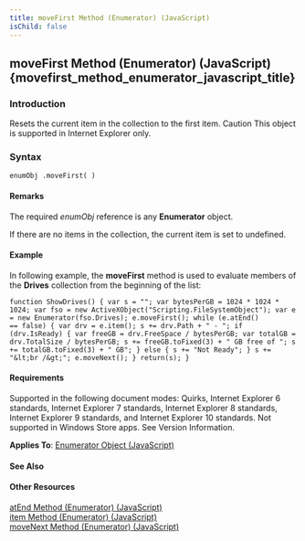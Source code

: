 ```yaml
---
title: moveFirst Method (Enumerator) (JavaScript)
isChild: false
---
```


## moveFirst Method (Enumerator) (JavaScript) {movefirst_method_enumerator_javascript_title}

### Introduction 

 Resets the current item in the collection to the first item. Caution This object is supported in Internet Explorer only.

### Syntax 

```
enumObj .moveFirst( )
```

#### Remarks 

<div id="languageReferenceRemarksSection" class="section" name="collapseableSection" style="">
  <p xmlns:util="util">
    The required <i>enumObj</i> reference is any <b>Enumerator</b> object.
  </p>
  <p xmlns:util="util">
    If there are no items in the collection, the current item is set to undefined.
  </p>
</div>

#### Example 

<p xmlns:util="util">
  In following example, the <b>moveFirst</b> method is used to evaluate members of the <b>Drives</b> collection from the beginning of the list:
</p>

```
function ShowDrives() { var s = ""; var bytesPerGB = 1024 * 1024 * 1024; var fso = new ActiveXObject("Scripting.FileSystemObject"); var e = new Enumerator(fso.Drives); e.moveFirst(); while (e.atEnd()
== false) { var drv = e.item(); s += drv.Path + " - "; if (drv.IsReady) { var freeGB = drv.FreeSpace / bytesPerGB; var totalGB = drv.TotalSize / bytesPerGB; s += freeGB.toFixed(3) + " GB free of "; s
+= totalGB.toFixed(3) + " GB"; } else { s += "Not Ready"; } s += "&lt;br /&gt;"; e.moveNext(); } return(s); }
```

#### Requirements 

<div id="requirementsTitleSection" class="section" name="collapseableSection" style="">
  <p xmlns:util="util">
    Supported in the following document modes: Quirks, Internet Explorer 6 standards, Internet Explorer 7 standards, Internet Explorer 8 standards, Internet Explorer 9 standards, and Internet
    Explorer 10 standards. Not supported in Windows Store apps. See Version Information.
  </p>
  <p xmlns:util="util">
    <b>Applies To</b>: <span sdata="link"><a href="63f03c21-d58c-47db-a728-4d8d88b0a422.htm">Enumerator Object (JavaScript)</a></span>
  </p>
</div>

#### See Also 

<div id="seeAlsoSection" class="section" name="collapseableSection" style="">
  <h4 class="subHeading">
    Other Resources
  </h4>
  <div class="seeAlsoStyle">
    <span sdata="link" xmlns:util="util"><a href="326808fb-9a0f-428e-aff1-b11b237913f1.htm">atEnd Method (Enumerator) (JavaScript)</a></span>
  </div>
  <div class="seeAlsoStyle">
    <span sdata="link" xmlns:util="util"><a href="a88e93f2-42df-4578-a4f9-0760bd074185.htm">item Method (Enumerator) (JavaScript)</a></span>
  </div>
  <div class="seeAlsoStyle">
    <span sdata="link" xmlns:util="util"><a href="59aa339b-f375-450a-8276-37896a55a824.htm">moveNext Method (Enumerator) (JavaScript)</a></span>
  </div>
</div>

